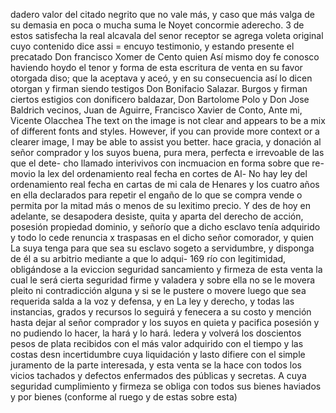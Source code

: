 dadero valor del citado negrito que no vale más, y caso
que más valga de su demasia en poca o mucha suma le
Noyet concormie aderecho. 3 de estos satisfecha la real alcavala del senor receptor se agrega voleta original cuyo contenido dice assi = encuyo testimonio, y estando presente el precatado Don francisco Xomer de Cento quien
Así mismo doy fe conosco haviendo hoydo el tenor y forma de esta escritura de venta en su favor otorgada diso; que la aceptava y aceó, y en su consecuencia así lo dicen otorgan y firman siendo testigos Don Bonifacio Salazar.
Burgos y firman ciertos estigios con donificero baldazar, Don Bartolome Polo y Don Jose Baldrich vecinos, Juan de Aguirre, Francisco Xavier de Conto, Ante mi, Vicente Olacchea
The text on the image is not clear and appears to be a mix of different fonts and styles. However, if you can provide more context or a clearer image, I may be able to assist you better.
hace gracia, y donación al señor comprador y los suyos buena, pura mera, perfecta e irrevoable de las que el dete- cho llamado interivivos con incmuacion en forma sobre que re- movio la lex del ordenamiento real fecha en cortes de Al-
No hay ley del ordenamiento real fecha en cartas de mi cala de Henares y los cuatro años en ella declarados para repetir el engaño de lo que se compra vende o permita por la mitad más o menos de su lexitimo precio. Y des
de hoy en adelante, se desapodera desiste, quita y aparta del derecho de acción, posesión propiedad dominio, y señorío que a dicho esclavo tenía adquirido y todo lo cede renuncia x traspasas en el dicho señor comorador, y quien
La suya tenga para que sea su esclavo sogeto a servidumbre, y disponga de él a su arbitrio mediante a que lo adqui- 169 río con legitimidad, obligándose a la eviccion seguridad
sancamiento y firmeza de esta venta la cual le será cierta seguridad firme y valadera y sobre ella no se le movera pleito ni contradicción alguna y si se le pustere o movere luego que sea requerida salda a la voz y defensa, y en
La ley y derecho, y todas las instancias, grados y recursos lo seguirá y fenecera a su costo y mención hasta dejar al señor comprador y los suyos en quieta y pacifica posesión y no pudiendo lo hacer, la hará y lo hará.
ledera y volverá los doscientos pesos de plata recibidos con el más valor adquirido con el tiempo y las costas desn incertidumbre cuya liquidación y lasto difiere con el simple juramento de la parte interesada, y esta venta se la
hace con todos los vicios tachados y defectos enfermados
des públicas y secretas. A cuya seguridad cumplimiento
y firmeza se obliga con todos sus bienes haviados y por
bienes (conforme al ruego y de estas sobre esta)